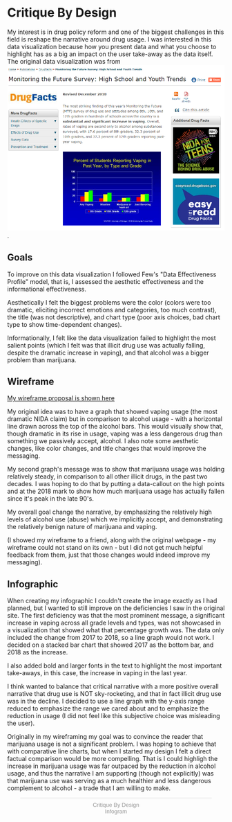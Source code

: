 # Critique By Design

My interest is in drug policy reform and one of the biggest challenges in this field is reshape the narrative around drug usage. I was interested in this data visualization because how you present data and what you choose to highlight has as a big an impact on the user take-away as the data itself. The original data visualization was from
![The National Institute on Drug Abuse](/Capture.PNG).
       
 ## Goals
 To improve on this data visualization I followed Few's "Data Effectiveness Profile" model, that is, I assessed the aesthetic effectiveness and the informational effectiveness.
 
 Aesthetically I felt the biggest problems were the color (colors were too dramatic, eliciting incorrect emotions and categories, too much contrast), the title (was not descriptive), and chart type (poor axis choices, bad chart type to show time-dependent changes).
 
 Informationally, I felt like the data visualization failed to highlight the most salient points (which I felt was that illicit drug use was actually falling, despite the dramatic increase in vaping), and that alcohol was a bigger problem than marijuana.
 
 ## Wireframe
[My wireframe proposal is shown here](https://imgur.com/xGabIbn)

My original idea was to have a graph that showed vaping usage (the most dramatic NIDA claim) but in comparison to alcohol usage - with a horizontal line drawn across the top of the alcohol bars. This would visually show that, though dramatic in its rise in usage, vaping was a less dangerous drug than something we passively accept, alcohol. I also note some aesthetic changes, like color changes, and title changes that would improve the messaging.

My second graph's message was to show that marijuana usage was holding relatively steady, in comparison to all other illicit drugs, in the past two decades. I was hoping to do that by putting a data-callout on the high points and at the 2018 mark to show how much marijuana usage has actually fallen since it's peak in the late 90's.

My overall goal change the narrative, by emphasizing the relatively high levels of alcohol use (abuse) which we implicitly accept, and demonstrating the relatively benign nature of marijuana and vaping.

(I showed my wireframe to a friend, along with the original webpage - my wireframe could not stand on its own - but I did not get much helpful feedback from them, just that those changes would indeed improve my messaging).

## Infographic
When creating my infographic I couldn't create the image exactly as I had planned, but I wanted to still improve on the deficiencies I saw in the original site. The first deficiency was that the most prominent message, a significant increase in vaping across all grade levels and types, was not showcased in a visualization that showed what that percentage growth was. The data only included the change from 2017 to 2018, so a line graph would not work. I decided on a stacked bar chart that showed 2017 as the bottom bar, and 2018 as the increase.

I also added bold and larger fonts in the text to highlight the most important take-aways, in this case, the increase in vaping in the last year.

I think wanted to balance that critical narrative with a more positive overall narrative that drug use is NOT sky-rocketing, and that in fact illicit drug use was in the decline. I decided to use a line graph with the y-axis range reduced to emphasize the range we cared about and to emphasize the reduction in usage (I did not feel like this subjective choice was misleading the user).

Originally in my wireframing my goal was to convince the reader that marijuana usage is not a significant problem. I was hoping to achieve that with comparative line charts, but when I started my design I felt a direct factual comparison would be more compelling. That is I could highligh the increase in marijuana usage was far outpaced by the reduction in alcohol usage, and thus the narrative I am supporting (though not explicitly) was that marijuana use was serving as a much healthier and less dangerous complement to alcohol - a trade that I am willing to make.

<div class="infogram-embed" data-id="b2c105a0-b23f-47a1-b120-9961e18afb66" data-type="interactive" data-title="Critique By Design"></div><script>!function(e,t,s,i){var n="InfogramEmbeds",o=e.getElementsByTagName("script")[0],d=/^http:/.test(e.location)?"http:":"https:";if(/^\/{2}/.test(i)&&(i=d+i),window[n]&&window[n].initialized)window[n].process&&window[n].process();else if(!e.getElementById(s)){var r=e.createElement("script");r.async=1,r.id=s,r.src=i,o.parentNode.insertBefore(r,o)}}(document,0,"infogram-async","https://e.infogram.com/js/dist/embed-loader-min.js");</script><div style="padding:8px 0;font-family:Arial!important;font-size:13px!important;line-height:15px!important;text-align:center;border-top:1px solid #dadada;margin:0 30px"><a href="https://infogram.com/b2c105a0-b23f-47a1-b120-9961e18afb66" style="color:#989898!important;text-decoration:none!important;" target="_blank">Critique By Design</a><br><a href="https://infogram.com" style="color:#989898!important;text-decoration:none!important;" target="_blank" rel="nofollow">Infogram</a></div>
